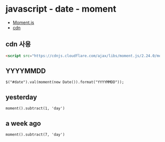# javascript - date - moment
* [Moment.js](https://momentjs.com/)
* [cdn](https://cdnjs.com/libraries/moment.js/)

## cdn 사용
```html
<script src="https://cdnjs.cloudflare.com/ajax/libs/moment.js/2.24.0/moment.min.js"></script>
```

## YYYYMMDD
```
$("#date").val(moment(new Date()).format("YYYYMMDD"));
```

## yesterday
```
moment().subtract(1, 'day')
```

## a week ago
```
moment().subtract(7, 'day')
```
